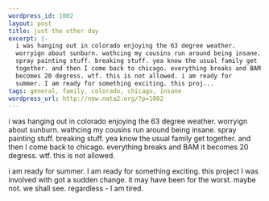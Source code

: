 ```yaml
--- 
wordpress_id: 1002
layout: post
title: just the other day
excerpt: |-
  i was hanging out in colorado enjoying the 63 degree weather.
  worryign about sunburn. wathcing my cousins run around being insane.
  spray painting stuff. breaking stuff. yea know the usual family get
  together. and then I come back to chicago. everything breaks and BAM it
  becomes 20 degress. wtf. this is not allowed. i am ready for
  summer. I am ready for something exciting. this proj...
tags: general, family, colorado, chicago, insane
wordpress_url: http://new.nata2.org/?p=1002
---
```

<p>i was hanging out in colorado enjoying the 63 degree weather. worryign about sunburn. wathcing my cousins run around being insane. spray painting stuff. breaking stuff. yea know the usual family get together. and then I come back to chicago. everything breaks and BAM it becomes 20 degress. wtf. this is not allowed. </p><p>i am ready for summer. I am ready for something exciting. this project I was involved
with got a sudden change. it may have been for the worst. maybe not. we shall see. regardless - I am tired. <br />
</p>
